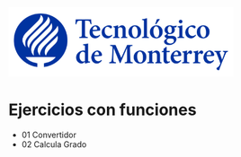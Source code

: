 ![Tec de Monterrey](images/logotecmty.png)
# Ejercicios con funciones

- 01 Convertidor
- 02 Calcula Grado

